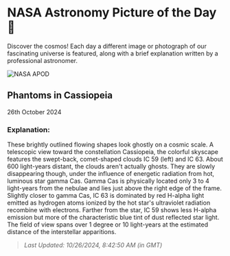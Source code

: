 
  # NASA Astronomy Picture of the Day 🌌

  Discover the cosmos! Each day a different image or photograph of our fascinating universe is featured, along with a brief explanation written by a professional astronomer.

![NASA APOD](https://apod.nasa.gov/apod/image/2410/IC63.jpg)

## Phantoms in Cassiopeia

26th October 2024

### Explanation: 

These brightly outlined flowing shapes look ghostly on a cosmic scale. A telescopic view toward the constellation Cassiopeia, the colorful skyscape features the swept-back, comet-shaped clouds IC 59 (left) and IC 63. About 600 light-years distant, the clouds aren't actually ghosts. They are slowly disappearing though, under the influence of energetic radiation from hot, luminous star gamma Cas. Gamma Cas is physically located only 3 to 4 light-years from the nebulae and lies just above the right edge of the frame. Slightly closer to gamma Cas, IC 63 is dominated by red H-alpha light emitted as hydrogen atoms ionized by the hot star's ultraviolet radiation recombine with electrons. Farther from the star, IC 59 shows less H-alpha emission but more of the characteristic blue tint of dust reflected star light. The field of view spans over 1 degree or 10 light-years at the estimated distance of the interstellar apparitions.

> _Last Updated: 10/26/2024, 8:42:50 AM (in GMT)_
